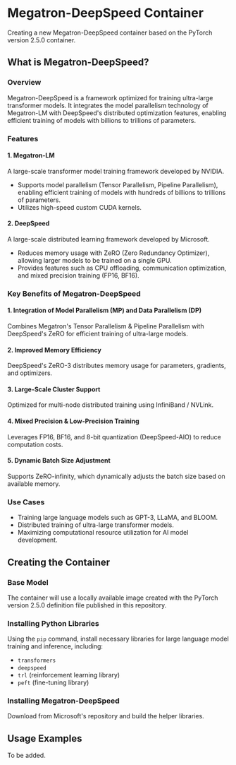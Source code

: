 # Megatron-DeepSpeed Container

Creating a new Megatron-DeepSpeed container based on the PyTorch version 2.5.0 container.

## What is Megatron-DeepSpeed?

### Overview
Megatron-DeepSpeed is a framework optimized for training ultra-large transformer models. It integrates the model parallelism technology of Megatron-LM with DeepSpeed's distributed optimization features, enabling efficient training of models with billions to trillions of parameters.

### Features
#### 1. Megatron-LM  
A large-scale transformer model training framework developed by NVIDIA.
- Supports model parallelism (Tensor Parallelism, Pipeline Parallelism), enabling efficient training of models with hundreds of billions to trillions of parameters.
- Utilizes high-speed custom CUDA kernels.

#### 2. DeepSpeed  
A large-scale distributed learning framework developed by Microsoft.
- Reduces memory usage with ZeRO (Zero Redundancy Optimizer), allowing larger models to be trained on a single GPU.
- Provides features such as CPU offloading, communication optimization, and mixed precision training (FP16, BF16).

### Key Benefits of Megatron-DeepSpeed
#### 1. Integration of Model Parallelism (MP) and Data Parallelism (DP)  
Combines Megatron's Tensor Parallelism & Pipeline Parallelism with DeepSpeed's ZeRO for efficient training of ultra-large models.

#### 2. Improved Memory Efficiency  
DeepSpeed's ZeRO-3 distributes memory usage for parameters, gradients, and optimizers.

#### 3. Large-Scale Cluster Support  
Optimized for multi-node distributed training using InfiniBand / NVLink.

#### 4. Mixed Precision & Low-Precision Training  
Leverages FP16, BF16, and 8-bit quantization (DeepSpeed-AIO) to reduce computation costs.

#### 5. Dynamic Batch Size Adjustment  
Supports ZeRO-infinity, which dynamically adjusts the batch size based on available memory.

### Use Cases
- Training large language models such as GPT-3, LLaMA, and BLOOM.
- Distributed training of ultra-large transformer models.
- Maximizing computational resource utilization for AI model development.

## Creating the Container

### Base Model
The container will use a locally available image created with the PyTorch version 2.5.0 definition file published in this repository.

### Installing Python Libraries
Using the `pip` command, install necessary libraries for large language model training and inference, including:
- `transformers`
- `deepspeed`
- `trl` (reinforcement learning library)
- `peft` (fine-tuning library)

### Installing Megatron-DeepSpeed
Download from Microsoft's repository and build the helper libraries.

## Usage Examples

To be added.


